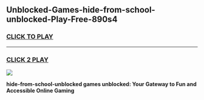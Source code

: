 
## Unblocked-Games-hide-from-school-unblocked-Play-Free-890s4
<h3>
<a href="https://premium76.site?title=hide-from-school-unblocked&ref=12A">CLICK TO PLAY</a></h3>
<hr>

<h3>
<a href="https://premium76.site?title=hide-from-school-unblocked&ref=12A">CLICK 2 PLAY</a>
  
</h3>

<a href="https://premium76.site?title=hide-from-school-unblocked&ref=12A"><img src="https://clearcache.store/games.png"></a>


**hide-from-school-unblocked games unblocked: Your Gateway to Fun and Accessible Online Gaming**
